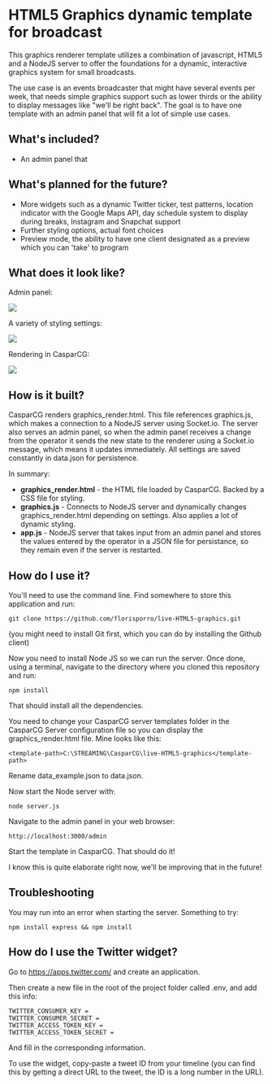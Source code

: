 # HTML5 Graphics dynamic template for broadcast

This graphics renderer template utilizes a combination of javascript, HTML5 and a NodeJS server to offer the foundations for a dynamic, interactive graphics system for small broadcasts.

The use case is an events broadcaster that might have several events per week, that needs simple graphics support such as lower thirds or the ability to display messages like "we'll be right back". The goal is to have one template with an admin panel that will fit a lot of simple use cases.

## What's included?
 
 * An admin panel that 
 


## What's planned for the future?

 * More widgets such as a dynamic Twitter ticker, test patterns, location indicator with the Google Maps API, day schedule system to display during breaks, Instagram and Snapchat support
 * Further styling options, actual font choices
 * Preview mode, the ability to have one client designated as a preview which you can 'take' to program

## What does it look like?

Admin panel:

![](https://github.com/florisporro/live-HTML5-graphics/blob/master/adminpanel.png)

A variety of styling settings:

![](https://github.com/florisporro/live-HTML5-graphics/blob/master/general.png)

Rendering in CasparCG:

![](https://github.com/florisporro/live-HTML5-graphics/blob/master/rendering.jpg)

## How is it built?

CasparCG renders graphics_render.html. This file references graphics.js, which makes a connection to a NodeJS server using Socket.io. The server also serves an admin panel, so when the admin panel receives a change from the operator it sends the new state to the renderer using a Socket.io message, which means it updates immediately. All settings are saved constantly in data.json for persistence.

In summary:

 * **graphics_render.html** - the HTML file loaded by CasparCG. Backed by a CSS file for styling.
 * **graphics.js** - Connects to NodeJS server and dynamically changes graphics_render.html depending on settings. Also applies a lot of dynamic styling.
 * **app.js** - NodeJS server that takes input from an admin panel and stores the values entered by the operator in a JSON file for persistance, so they remain even if the server is restarted.

## How do I use it?

You'll need to use the command line. Find somewhere to store this application and run:

```
git clone https://github.com/florisporro/live-HTML5-graphics.git
```

(you might need to install Git first, which you can do by installing the Github client)

Now you need to install Node JS so we can run the server. Once done, using a terminal, navigate to the directory where you cloned this repository and run:


```
npm install
```

That should install all the dependencies.

You need to change your CasparCG server templates folder in the CasparCG Server configuration file so you can display the graphics_render.html file. Mine looks like this:

```
<template-path>C:\STREAMING\CasparCG\live-HTML5-graphics</template-path>
```

Rename data_example.json to data.json.

Now start the Node server with:

```
node server.js
```

Navigate to the admin panel in your web browser:

```
http://localhost:3000/admin
```

Start the template in CasparCG. That should do it!

I know this is quite elaborate right now, we'll be improving that in the future!

## Troubleshooting

You may run into an error when starting the server. Something to try:

```
npm install express && npm install
```

## How do I use the Twitter widget?

Go to https://apps.twitter.com/ and create an application.

Then create a new file in the root of the project folder called .env, and add this info:

```
TWITTER_CONSUMER_KEY = 
TWITTER_CONSUMER_SECRET = 
TWITTER_ACCESS_TOKEN_KEY = 
TWITTER_ACCESS_TOKEN_SECRET = 
```

And fill in the corresponding information.

To use the widget, copy-paste a tweet ID from your timeline (you can find this by getting a direct URL to the tweet, the ID is a long number in the URL).